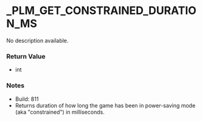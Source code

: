 # _PLM_GET_CONSTRAINED_DURATION_MS

No description available.

### Return Value
* int

### Notes
* Build: 811
* Returns duration of how long the game has been in power-saving mode (aka "constrained") in milliseconds.

